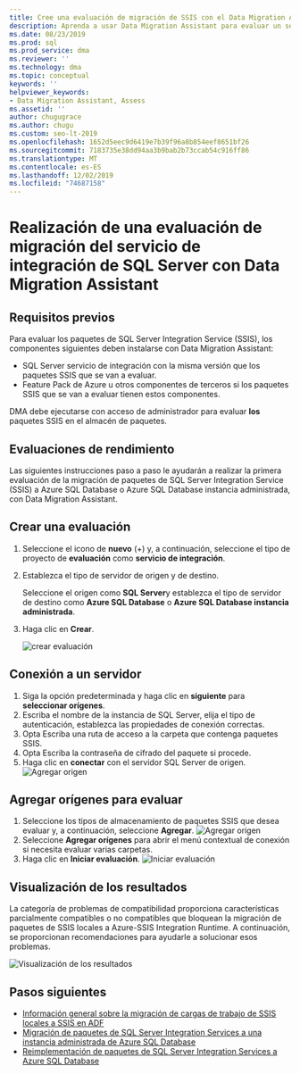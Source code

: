 ```yaml
---
title: Cree una evaluación de migración de SSIS con el Data Migration Assistant
description: Aprenda a usar Data Migration Assistant para evaluar un servicio de integración SQL Server (SSIS) local antes de migrar a Azure SQL Database o Azure SQL Database instancia administrada
ms.date: 08/23/2019
ms.prod: sql
ms.prod_service: dma
ms.reviewer: ''
ms.technology: dma
ms.topic: conceptual
keywords: ''
helpviewer_keywords:
- Data Migration Assistant, Assess
ms.assetid: ''
author: chugugrace
ms.author: chugu
ms.custom: seo-lt-2019
ms.openlocfilehash: 1652d5eec9d6419e7b39f96a8b854eef8651bf26
ms.sourcegitcommit: 7183735e38dd94aa3b9bab2b73ccab54c916ff86
ms.translationtype: MT
ms.contentlocale: es-ES
ms.lasthandoff: 12/02/2019
ms.locfileid: "74687158"
---
```

# <a name="perform-a-sql-server-integration-service-migration-assessment-with-data-migration-assistant"></a>Realización de una evaluación de migración del servicio de integración de SQL Server con Data Migration Assistant

## <a name="prerequisites"></a>Requisitos previos

Para evaluar los paquetes de SQL Server Integration Service (SSIS), los componentes siguientes deben instalarse con Data Migration Assistant:

- SQL Server servicio de integración con la misma versión que los paquetes SSIS que se van a evaluar.
- Feature Pack de Azure u otros componentes de terceros si los paquetes SSIS que se van a evaluar tienen estos componentes.  

DMA debe ejecutarse con acceso de administrador para evaluar **los** paquetes SSIS en el almacén de paquetes.

## <a name="performance-assessments"></a>Evaluaciones de rendimiento

Las siguientes instrucciones paso a paso le ayudarán a realizar la primera evaluación de la migración de paquetes de SQL Server Integration Service (SSIS) a Azure SQL Database o Azure SQL Database instancia administrada, con Data Migration Assistant.

## <a name="create-an-assessment"></a>Crear una evaluación

1. Seleccione el icono de **nuevo** (+) y, a continuación, seleccione el tipo de proyecto de **evaluación** como **servicio de integración**.

1. Establezca el tipo de servidor de origen y de destino.

    Seleccione el origen como **SQL Server**y establezca el tipo de servidor de destino como **Azure SQL Database** o **Azure SQL Database instancia administrada**.

1. Haga clic en **Crear**.

    ![crear evaluación](media/dma-assess-ssis/dma-assess-ssis-create.png)

## <a name="connect-to-a-server"></a>Conexión a un servidor

1. Siga la opción predeterminada y haga clic en **siguiente** para **seleccionar orígenes**.
1. Escriba el nombre de la instancia de SQL Server, elija el tipo de autenticación, establezca las propiedades de conexión correctas.
1. Opta Escriba una ruta de acceso a la carpeta que contenga paquetes SSIS.
1. Opta Escriba la contraseña de cifrado del paquete si procede.
1. Haga clic en **conectar** con el servidor SQL Server de origen.
  ![Agregar origen](media/dma-assess-ssis/dma-assess-ssis-addsource.png)

## <a name="add-sources-to-assess"></a>Agregar orígenes para evaluar

1. Seleccione los tipos de almacenamiento de paquetes SSIS que desea evaluar y, a continuación, seleccione **Agregar**.
![Agregar origen](media/dma-assess-ssis/dma-assess-ssis-addsource-type.png)
1. Seleccione **Agregar orígenes** para abrir el menú contextual de conexión si necesita evaluar varias carpetas.
1. Haga clic en **Iniciar evaluación**.
  ![Iniciar evaluación](media/dma-assess-ssis/dma-assess-ssis-assess.png)

## <a name="view-results"></a>Visualización de los resultados

La categoría de problemas de compatibilidad proporciona características parcialmente compatibles o no compatibles que bloquean la migración de paquetes de SSIS locales a Azure-SSIS Integration Runtime. A continuación, se proporcionan recomendaciones para ayudarle a solucionar esos problemas.

![Visualización de los resultados](media/dma-assess-ssis/dma-assess-ssis-result.png)

## <a name="next-steps"></a>Pasos siguientes

- [Información general sobre la migración de cargas de trabajo de SSIS locales a SSIS en ADF](https://docs.microsoft.com/azure/data-factory/scenario-ssis-migration-overview)
- [Migración de paquetes de SQL Server Integration Services a una instancia administrada de Azure SQL Database](https://docs.microsoft.com/azure/dms/how-to-migrate-ssis-packages-managed-instance)
- [Reimplementación de paquetes de SQL Server Integration Services a Azure SQL Database](https://docs.microsoft.com/azure/dms/how-to-migrate-ssis-packages)
